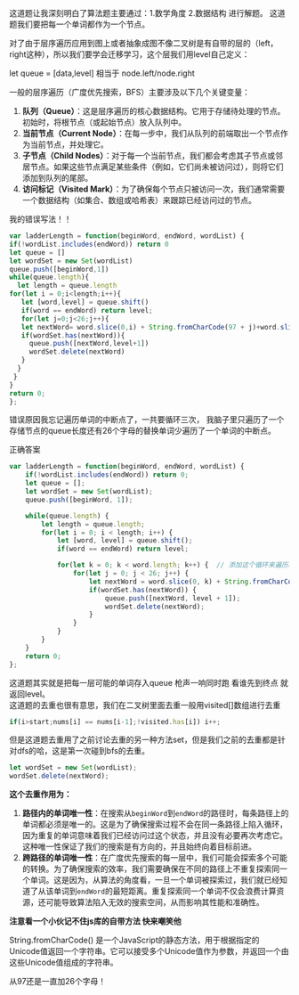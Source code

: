 这道题让我深刻明白了算法题主要通过：1.数学角度  2.数据结构  进行解题。
这道题我们要把每一个单词都作为一个节点。

对了由于层序遍历应用到图上或者抽象成图不像二叉树是有自带的层的（left，right这种），所以我们要学会迁移学习，这个层我们用level自己定义：

let queue = [data,level] 相当于 node.left/node.right

一般的层序遍历（广度优先搜索，BFS）主要涉及以下几个关键变量：

1. **队列（Queue）**：这是层序遍历的核心数据结构。它用于存储待处理的节点。初始时，将根节点（或起始节点）放入队列中。
2. **当前节点（Current Node）**：在每一步中，我们从队列的前端取出一个节点作为当前节点，并处理它。
3. **子节点（Child Nodes）**：对于每一个当前节点，我们都会考虑其子节点或邻居节点。如果这些节点满足某些条件（例如，它们尚未被访问过），则将它们添加到队列的尾部。
4. **访问标记（Visited Mark）**：为了确保每个节点只被访问一次，我们通常需要一个数据结构（如集合、数组或哈希表）来跟踪已经访问过的节点。

我的错误写法！！
```javaScript
var ladderLength = function(beginWord, endWord, wordList) {
if(!wordList.includes(endWord)) return 0
let queue = []
let wordSet = new Set(wordList)
queue.push([beginWord,1])
while(queue.length){
  let length = queue.length
for(let i = 0;i<length;i++){
   let [word,level] = queue.shift()
   if(word == endWord) return level;
   for(let j=0;j<26;j++){
   let nextWord= word.slice(0,i) + String.fromCharCode(97 + j)+word.slice(i+1)
   if(wordSet.has(nextWord)){
     queue.push([nextWord,level+1])
     wordSet.delete(nextWord)
   }
  }
 }
}
return 0;
};
```
错误原因我忘记遍历单词的中断点了，一共要循环三次， 我脑子里只遍历了一个存储节点的queue长度还有26个字母的替换单词少遍历了一个单词的中断点。

正确答案
```javaScript
var ladderLength = function(beginWord, endWord, wordList) {
    if(!wordList.includes(endWord)) return 0;
    let queue = [];
    let wordSet = new Set(wordList);
    queue.push([beginWord, 1]);

    while(queue.length) {
        let length = queue.length;
        for(let i = 0; i < length; i++) {
            let [word, level] = queue.shift();
            if(word == endWord) return level;

            for(let k = 0; k < word.length; k++) {  // 添加这个循环来遍历单词的每个字符
                for(let j = 0; j < 26; j++) {
                    let nextWord = word.slice(0, k) + String.fromCharCode(97 + j) + word.slice(k + 1);
                    if(wordSet.has(nextWord)) {
                        queue.push([nextWord, level + 1]);
                        wordSet.delete(nextWord);
                    }
                }
            }
        }
    }
    return 0;
};

```
这道题其实就是把每一层可能的单词存入queue 枪声一响同时跑 看谁先到终点 就返回level。  
这道题的去重也很有意思，我们在二叉树里面去重一般用visited[]数组进行去重
```javaScript
if(i>start;nums[i] == nums[i-1];!visited.has[i]) i++;
```
但是这道题去重用了之前讨论去重的另一种方法set，但是我们之前的去重都是针对dfs的哈，这是第一次碰到bfs的去重。

```javaScript
let wordSet = new Set(wordList);
wordSet.delete(nextWord);
```
**这个去重作用为：**
1. **路径内的单词唯一性**：在搜索从`beginWord`到`endWord`的路径时，每条路径上的单词都必须是唯一的。这是为了确保搜索过程不会在同一条路径上陷入循环，因为重复的单词意味着我们已经访问过这个状态，并且没有必要再次考虑它。这种唯一性保证了我们的搜索是有方向的，并且始终向着目标前进。
2. **跨路径的单词唯一性**：在广度优先搜索的每一层中，我们可能会探索多个可能的转换。为了确保搜索的效率，我们需要确保在不同的路径上不重复探索同一个单词。这是因为，从算法的角度看，一旦一个单词被探索过，我们就已经知道了从该单词到`endWord`的最短距离。重复探索同一个单词不仅会浪费计算资源，还可能导致算法陷入无效的搜索空间，从而影响其性能和准确性。

**注意看一个小伙记不住js库的自带方法 快来嘲笑他**

String.fromCharCode() 是一个JavaScript的静态方法，用于根据指定的Unicode值返回一个字符串。它可以接受多个Unicode值作为参数，并返回一个由这些Unicode值组成的字符串。

从97还是一直加26个字母！
